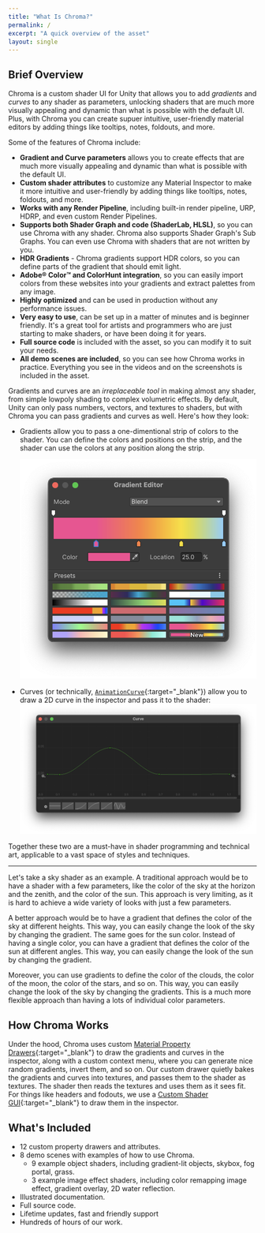 ```yaml
---
title: "What Is Chroma?"
permalink: /
excerpt: "A quick overview of the asset"
layout: single
---
```


<!--
**<span style="font-size:larger;">[Full documentation online](https://chroma.dustyroom.com)</span>**
{: .notice--info}
-->

## Brief Overview
Chroma is a custom shader UI for Unity that allows you to add *gradients* and *curves* to any shader as parameters, unlocking shaders that are much more visually appealing and dynamic than what is possible with the default UI. Plus, with Chroma you can create supuer intuitive, user-friendly material editors by adding things like tooltips, notes, foldouts, and more.

Some of the features of Chroma include:
- **Gradient and Curve parameters** allows you to create effects that are much more visually appealing and dynamic than what is possible with the default UI.
- **Custom shader attributes** to customize any Material Inspector to make it more intuitive and user-friendly by adding things like tooltips, notes, foldouts, and more.
- **Works with any Render Pipeline**, including built-in render pipeline, URP, HDRP, and even custom Render Pipelines.
- **Supports both Shader Graph and code (ShaderLab, HLSL)**, so you can use Chroma with any shader. Chroma also supports Shader Graph's Sub Graphs. You can even use Chroma with shaders that are not written by you.
- **HDR Gradients** - Chroma gradients support HDR colors, so you can define parts of the gradient that should emit light.
- **Adobe® Color™ and ColorHunt integration**, so you can easily import colors from these websites into your gradients and extract palettes from any image.
- **Highly optimized** and can be used in production without any performance issues.
- **Very easy to use**, can be set up in a matter of minutes and is beginner friendly. It's a great tool for artists and programmers who are just starting to make shaders, or have been doing it for years.
- **Full source code** is included with the asset, so you can modify it to suit your needs.
- **All demo scenes are included**, so you can see how Chroma works in practice. Everything you see in the videos and on the screenshots is included in the asset.

Gradients and curves are an _irreplaceable tool_ in making almost any shader, from simple lowpoly shading to complex volumetric effects. By default, Unity can only pass numbers, vectors, and textures to shaders, but with Chroma you can pass gradients and curves as well. Here's how they look:
- Gradients allow you to pass a one-dimentional strip of colors to the shader. You can define the colors and positions on the strip, and the shader can use the colors at any position along the strip.

  ![Gradient Editor example](../assets/images/docs/interface/gradient-editor-example.png)
- Curves (or technically, [`AnimationCurve`](https://docs.unity3d.com/Manual/animeditor-AnimationCurves.html){:target="_blank"}) allow you to draw a 2D curve in the inspector and pass it to the shader:
  ![Curve Editor example](../assets/images/docs/interface/curve-example.png)

Together these two are a must-have in shader programming and technical art, applicable to a vast space of styles and techniques.

---
Let's take a sky shader as an example. A traditional approach would be to have a shader with a few parameters, like the color of the sky at the horizon and the zenith, and the color of the sun. This approach is very limiting, as it is hard to achieve a wide variety of looks with just a few parameters.

A better approach would be to have a gradient that defines the color of the sky at different heights. This way, you can easily change the look of the sky by changing the gradient. The same goes for the sun color. Instead of having a single color, you can have a gradient that defines the color of the sun at different angles. This way, you can easily change the look of the sun by changing the gradient.

Moreover, you can use gradients to define the color of the clouds, the color of the moon, the color of the stars, and so on. This way, you can easily change the look of the sky by changing the gradients. This is a much more flexible approach than having a lots of individual color parameters.

<!-- Here's how the sky shader would look **without Chroma**:
TODO: image
{: .notice--danger}

And here's how the sky shader would look **with Chroma**:
TODO: image
{: .notice--danger} -->

## How Chroma Works
Under the hood, Chroma uses custom [Material Property Drawers](https://docs.unity3d.com/ScriptReference/MaterialPropertyDrawer.html){:target="_blank"} to draw the gradients and curves in the inspector, along with a custom context menu, where you can generate nice random gradients, invert them, and so on. Our custom drawer quietly bakes the gradients and curves into textures, and passes them to the shader as textures. The shader then reads the textures and uses them as it sees fit. For things like headers and fodouts, we use a [Custom Shader GUI](https://docs.unity3d.com/Manual/SL-CustomShaderGUI.html){:target="_blank"} to draw them in the inspector.

## What's Included
* 12 custom property drawers and attributes.
* 8 demo scenes with examples of how to use Chroma.
  * 9 example object shaders, including gradient-lit objects, skybox, fog portal, grass.
  * 3 example image effect shaders, including color remapping image effect, gradient overlay, 2D water reflection.
* Illustrated documentation.
* Full source code.
* Lifetime updates, fast and friendly support
* Hundreds of hours of our work.
